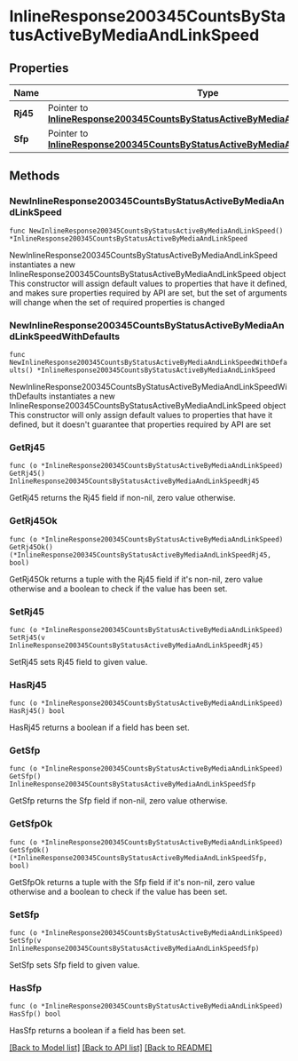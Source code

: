 # InlineResponse200345CountsByStatusActiveByMediaAndLinkSpeed

## Properties

Name | Type | Description | Notes
------------ | ------------- | ------------- | -------------
**Rj45** | Pointer to [**InlineResponse200345CountsByStatusActiveByMediaAndLinkSpeedRj45**](InlineResponse200345CountsByStatusActiveByMediaAndLinkSpeedRj45.md) |  | [optional] 
**Sfp** | Pointer to [**InlineResponse200345CountsByStatusActiveByMediaAndLinkSpeedSfp**](InlineResponse200345CountsByStatusActiveByMediaAndLinkSpeedSfp.md) |  | [optional] 

## Methods

### NewInlineResponse200345CountsByStatusActiveByMediaAndLinkSpeed

`func NewInlineResponse200345CountsByStatusActiveByMediaAndLinkSpeed() *InlineResponse200345CountsByStatusActiveByMediaAndLinkSpeed`

NewInlineResponse200345CountsByStatusActiveByMediaAndLinkSpeed instantiates a new InlineResponse200345CountsByStatusActiveByMediaAndLinkSpeed object
This constructor will assign default values to properties that have it defined,
and makes sure properties required by API are set, but the set of arguments
will change when the set of required properties is changed

### NewInlineResponse200345CountsByStatusActiveByMediaAndLinkSpeedWithDefaults

`func NewInlineResponse200345CountsByStatusActiveByMediaAndLinkSpeedWithDefaults() *InlineResponse200345CountsByStatusActiveByMediaAndLinkSpeed`

NewInlineResponse200345CountsByStatusActiveByMediaAndLinkSpeedWithDefaults instantiates a new InlineResponse200345CountsByStatusActiveByMediaAndLinkSpeed object
This constructor will only assign default values to properties that have it defined,
but it doesn't guarantee that properties required by API are set

### GetRj45

`func (o *InlineResponse200345CountsByStatusActiveByMediaAndLinkSpeed) GetRj45() InlineResponse200345CountsByStatusActiveByMediaAndLinkSpeedRj45`

GetRj45 returns the Rj45 field if non-nil, zero value otherwise.

### GetRj45Ok

`func (o *InlineResponse200345CountsByStatusActiveByMediaAndLinkSpeed) GetRj45Ok() (*InlineResponse200345CountsByStatusActiveByMediaAndLinkSpeedRj45, bool)`

GetRj45Ok returns a tuple with the Rj45 field if it's non-nil, zero value otherwise
and a boolean to check if the value has been set.

### SetRj45

`func (o *InlineResponse200345CountsByStatusActiveByMediaAndLinkSpeed) SetRj45(v InlineResponse200345CountsByStatusActiveByMediaAndLinkSpeedRj45)`

SetRj45 sets Rj45 field to given value.

### HasRj45

`func (o *InlineResponse200345CountsByStatusActiveByMediaAndLinkSpeed) HasRj45() bool`

HasRj45 returns a boolean if a field has been set.

### GetSfp

`func (o *InlineResponse200345CountsByStatusActiveByMediaAndLinkSpeed) GetSfp() InlineResponse200345CountsByStatusActiveByMediaAndLinkSpeedSfp`

GetSfp returns the Sfp field if non-nil, zero value otherwise.

### GetSfpOk

`func (o *InlineResponse200345CountsByStatusActiveByMediaAndLinkSpeed) GetSfpOk() (*InlineResponse200345CountsByStatusActiveByMediaAndLinkSpeedSfp, bool)`

GetSfpOk returns a tuple with the Sfp field if it's non-nil, zero value otherwise
and a boolean to check if the value has been set.

### SetSfp

`func (o *InlineResponse200345CountsByStatusActiveByMediaAndLinkSpeed) SetSfp(v InlineResponse200345CountsByStatusActiveByMediaAndLinkSpeedSfp)`

SetSfp sets Sfp field to given value.

### HasSfp

`func (o *InlineResponse200345CountsByStatusActiveByMediaAndLinkSpeed) HasSfp() bool`

HasSfp returns a boolean if a field has been set.


[[Back to Model list]](../README.md#documentation-for-models) [[Back to API list]](../README.md#documentation-for-api-endpoints) [[Back to README]](../README.md)


